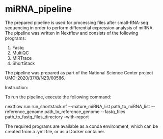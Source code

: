 # miRNA_pipeline

The prepared pipeline is used for processing files after small-RNA-seq sequencing in order to perform differential expression analysis of miRNA. 
The pipeline was written in Nextflow and consists of the following programs:

1. Fastq
2. MultiQC
3. MiRTrace
4. ShortStack

The pipeline was prepared as part of the National Science Center project UMO-2020/37/B/NZ9/00586.

Instruction:

To run the pipeline, execute the following command:

nextflow run run_shortstack.nf --mature_miRNA_list path_to_miRNA_list --reference_genome path_to_reference_genome --fastq_files path_to_fastq_files_directory -with-report

The required programs are available as a conda environment, which can be created from a .yml file, or as a Docker container.